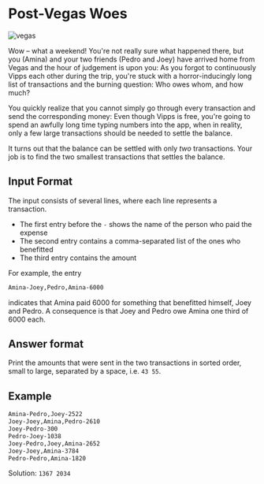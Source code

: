# Post-Vegas Woes

![vegas](https://upload.wikimedia.org/wikipedia/commons/thumb/5/5e/Welcome_to_Fabulous_Las_Vegas.jpg/2560px-Welcome_to_Fabulous_Las_Vegas.jpg)

Wow – what a weekend! You're not really sure what happened there, but
you (Amina) and your two friends (Pedro and Joey) have arrived
home from Vegas and the hour of judgement is upon you: As you forgot
to continuously Vipps each other during the trip, you're stuck with a
horror-inducingly long list of transactions and the burning question:
Who owes whom, and how much?

You quickly realize that you cannot simply go through every transaction
and send the corresponding money: Even though Vipps is free, you're
going to spend an awfully long time typing numbers into the app, when in
reality, only a few large transactions should be needed to settle
the balance.

It turns out that the balance can be settled with only *two* transactions.
Your job is to find the two smallest transactions that settles the balance.

## Input Format

The input consists of several lines, where each line represents a transaction.

* The first entry before the `-` shows the name of the person who paid the expense
* The second entry contains a comma-separated list of the ones who benefitted
* The third entry contains the amount

For example, the entry

```txt
Amina-Joey,Pedro,Amina-6000
```

indicates that Amina paid 6000 for something that benefitted himself,
Joey and Pedro. A consequence is that Joey and Pedro owe Amina
one third of 6000 each.

## Answer format

Print the amounts that were sent in the two transactions in sorted
order, small to large, separated by a space, i.e. `43 55`.

## Example

```txt
Amina-Pedro,Joey-2522
Joey-Joey,Amina,Pedro-2610
Joey-Pedro-300
Pedro-Joey-1038
Joey-Pedro,Joey,Amina-2652
Joey-Joey,Amina-3784
Pedro-Pedro,Amina-1820
```
Solution: `1367 2034`
